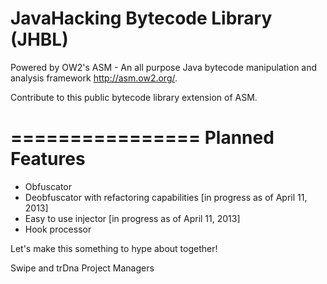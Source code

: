 JavaHacking Bytecode Library (JHBL)
====

Powered by OW2's ASM - An all purpose Java bytecode manipulation and analysis framework <http://asm.ow2.org/>.

Contribute to this public bytecode library extension of ASM.

================
Planned Features
================
- Obfuscator
- Deobfuscator with refactoring capabilities [in progress as of April 11, 2013]
- Easy to use injector [in progress as of April 11, 2013]
- Hook processor

Let's make this something to hype about together!

Swipe and trDna
Project Managers
